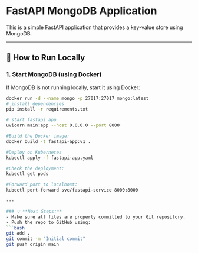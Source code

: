 # FastAPI MongoDB Application

This is a simple FastAPI application that provides a key-value store using MongoDB.

---

## 🚀 How to Run Locally

### 1. Start MongoDB (using Docker)
If MongoDB is not running locally, start it using Docker:
```bash
docker run -d --name mongo -p 27017:27017 mongo:latest
# install dependencies
pip install -r requirements.txt

# start fastapi app
uvicorn main:app --host 0.0.0.0 --port 8000

#Build the Docker image:
docker build -t fastapi-app:v1 .

#Deploy on Kubernetes
kubectl apply -f fastapi-app.yaml

#Check the deployment:
kubectl get pods

#Forward port to localhost:
kubectl port-forward svc/fastapi-service 8000:8000

---

### 💡 **Next Steps:**
- Make sure all files are properly committed to your Git repository.
- Push the repo to GitHub using:
```bash
git add .
git commit -m "Initial commit"
git push origin main
